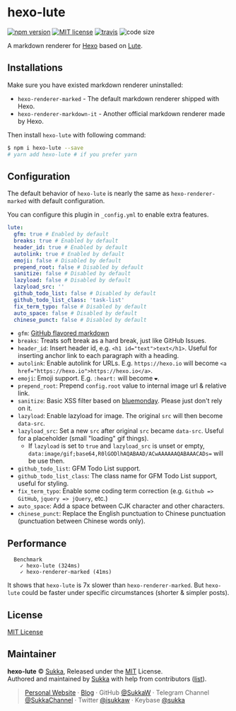 # hexo-lute

[![npm version](https://img.shields.io/npm/v/hexo-lute?style=flat-square)](https://www.npmjs.com/package/hexo-lute)
[![MIT license](https://img.shields.io/npm/l/hexo-lute?style=flat-square)](./LICENSE)
[![travis](https://img.shields.io/travis/com/sukkaw/hexo-renderer-lute?style=flat-square)](https://travis-ci.com/github/SukkaW/hexo-lute/)
![code size](https://img.shields.io/github/languages/code-size/sukkaw/hexo-lute?style=flat-square)

A markdown renderer for [Hexo](https://hexo.io) based on [Lute](https://github.com/88250/lute).

## Installations

Make sure you have existed markdown renderer uninstalled:

- `hexo-renderer-marked` - The default markdown renderer shipped with Hexo.
- `hexo-renderer-markdown-it` - Another official markdown renderer made by Hexo.

Then install `hexo-lute` with following command:

```bash
$ npm i hexo-lute --save
# yarn add hexo-lute # if you prefer yarn
```

## Configuration

The default behavior of `hexo-lute` is nearly the same as `hexo-renderer-marked` with default configuration.

You can configure this plugin in `_config.yml` to enable extra features.

```yaml
lute:
  gfm: true # Enabled by default
  breaks: true # Enabled by default
  header_id: true # Enabled by default
  autolink: true # Enabled by default
  emoji: false # Disabled by default
  prepend_root: false # Disabled by default
  sanitize: false # Disabled by default
  lazyload: false # Disabled by default
  lazyload_src: ''
  github_todo_list: false # Disabled by default
  github_todo_list_class: 'task-list'
  fix_term_typo: false # Disabled by default
  auto_space: false # Disabled by default
  chinese_punct: false # Disabled by default
```

- `gfm`: [GitHub flavored markdown](https://help.github.com/en/github/writing-on-github)
- `breaks`: Treats soft break as a hard break, just like GitHub Issues.
- `header_id`: Insert header id, e.g. `<h1 id="text">text</h1>`. Useful for inserting anchor link to each paragraph with a heading.
- `autolink`: Enable autolink for URLs. E.g. `https://hexo.io` will become `<a href="https://hexo.io">https://hexo.io</a>`.
- `emoji`: Emoji support. E.g. `:heart:` will become `❤️`.
- `prepend_root`: Prepend `config.root` value to internal image url & relative link.
- `sanitize`: Basic XSS filter based on [bluemonday](https://github.com/microcosm-cc/bluemonday). Please just don't rely on it.
- `lazyload`: Enable lazyload for image. The original `src` will then become `data-src`.
- `lazyload_src`: Set a new `src` after original `src` became `data-src`. Useful for a placeholder (small "loading" gif things).
  - If `lazyload` is set to `true` and `lazyload_src` is unset or empty, `data:image/gif;base64,R0lGODlhAQABAAD/ACwAAAAAAQABAAACADs=` will be use then.
- `github_todo_list`: GFM Todo List support.
- `github_todo_list_class`: The class name for GFM Todo List support, useful for styling.
- `fix_term_typo`: Enable some coding term correction (e.g. `Github => GitHub`, `jquery => jQuery`, etc.)
- `auto_space`: Add a space between CJK character and other characters.
- `chinese_punct`: Replace the English punctuation to Chinese punctuation (punctuation between Chinese words only).

## Performance

```
  Benchmark
    ✓ hexo-lute (324ms)
    ✓ hexo-renderer-marked (41ms)
```

It shows that `hexo-lute` is 7x slower than `hexo-renderer-marked`. But `hexo-lute` could be faster under specific circumstances (shorter & simpler posts).

## License

[MIT License](./LICENSE)

## Maintainer

**hexo-lute** © [Sukka](https://github.com/SukkaW), Released under the [MIT](./LICENSE) License.<br>
Authored and maintained by [Sukka](https://github.com/SukkaW) with help from contributors ([list](https://github.com/SukkaW/hexo-lute/contributors)).

> [Personal Website](https://skk.moe) · [Blog](https://blog.skk.moe) · GitHub [@SukkaW](https://github.com/SukkaW) · Telegram Channel [@SukkaChannel](https://t.me/SukkaChannel) · Twitter [@isukkaw](https://twitter.com/isukkaw) · Keybase [@sukka](https://keybase.io/sukka)
